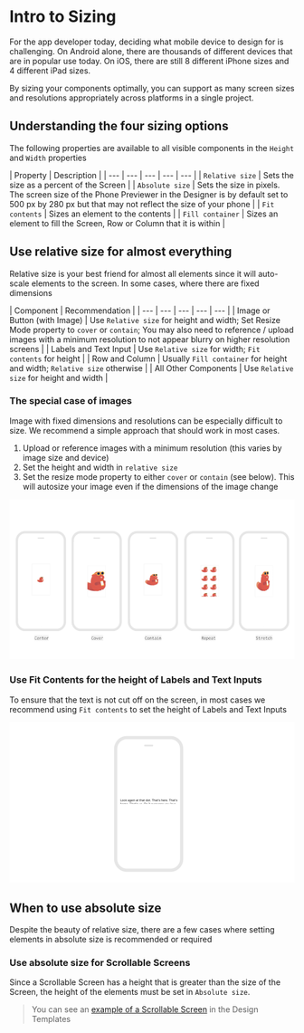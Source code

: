 # Intro to Sizing

For the app developer today, deciding what mobile device to design for is challenging. On Android alone, there are thousands of different devices that are in popular use today. On iOS, there are still 8 different iPhone sizes and 4 different iPad sizes. 

By sizing your components optimally, you can support as many screen sizes and resolutions appropriately across platforms in a single project.

## Understanding the four sizing options

The following properties are available to all visible components in the `Height` and `Width` properties

| Property | Description |
| --- | --- | --- | --- | --- |
| `Relative size` | Sets the size as a percent of the Screen |
| `Absolute size` | Sets the size in pixels. The screen size of the Phone Previewer in the Designer is by default set to 500 px by 280 px but that may not reflect the size of your phone |
| `Fit contents` | Sizes an element to the contents  |
| `Fill container` | Sizes an element to fill the Screen, Row or Column that it is within |

## Use relative size for almost everything

Relative size is your best friend for almost all elements since it will auto-scale elements to the screen. In some cases, where there are fixed dimensions 

| Component | Recommendation |
| --- | --- | --- | --- | --- |
| Image or Button \(with Image\) | Use `Relative size` for height and width; Set Resize Mode property to `cover` or `contain`; You may also need to reference / upload images with a minimum resolution to not appear blurry on higher resolution screens |
| Labels and Text Input | Use `Relative size` for width; `Fit contents` for height |
| Row and Column | Usually `Fill container` for height and width; `Relative size`  otherwise |
| All Other Components | Use `Relative size` for height and width |

### The special case of images

Image with fixed dimensions and resolutions can be especially difficult to size. We recommend a simple approach that should work in most cases. 

1. Upload or reference images with a minimum resolution \(this varies by image size and device\)
2. Set the height and width in `relative size`
3. Set the resize mode property to either `cover` or `contain` \(see below\). This will autosize your image even if the dimensions of the image change

![](../../.gitbook/assets/image%20%288%29.png)

### Use Fit Contents for the height of Labels and Text Inputs

To ensure that the text is not cut off on the screen, in most cases we recommend using `Fit contents` to set the height of Labels and Text Inputs

![](../../.gitbook/assets/thunkable-documentation-exhibits-92.png)

## When to use absolute size

Despite the beauty of relative size, there are a few cases where setting elements in absolute size is recommended or required

### Use absolute size for Scrollable Screens

Since a Scrollable Screen has a height that is greater than the size of the Screen, the height of the elements must be set in `Absolute size`. 

> You can see an [example of a Scrollable Screen](../get-started/design-templates.md#scrollable-screen) in the Design Templates

